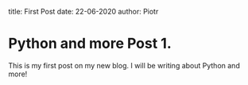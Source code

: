 title: First Post
date: 22-06-2020
author: Piotr

# Python and more Post 1.

This is my first post on my new blog.
I will be writing about Python and more!